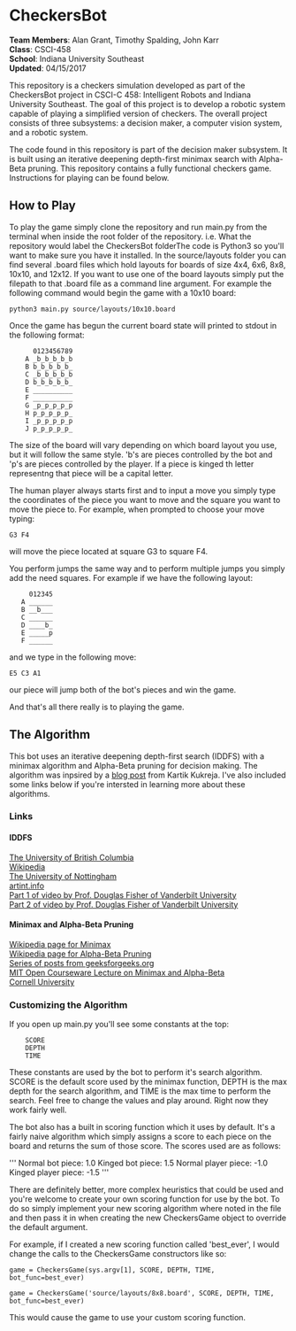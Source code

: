 # CheckersBot
**Team Members**: Alan Grant, Timothy Spalding, John Karr  
**Class**: CSCI-458  
**School**: Indiana University Southeast  
**Updated**: 04/15/2017  

This repository is a checkers simulation developed as part of the CheckersBot 
project in CSCI-C 458: Intelligent Robots and Indiana University Southeast. 
The goal of this project is to develop a robotic system capable of playing 
a simplified version of checkers. The overall project consists of three 
subsystems: a decision maker, a computer vision system, and a robotic system.  

The code found in this repository is part of the decision maker subsystem. It 
is built using an iterative deepening depth-first minimax search with 
Alpha-Beta pruning. This repository contains a fully functional checkers game. 
Instructions for playing can be found below. 

## How to Play

To play the game simply clone the repository and run main.py from the 
terminal when inside the root folder of the repository. i.e. What the 
repository would label the CheckersBot folderThe code is Python3 so you'll 
want to make sure you have it installed. In the source/layouts folder you can 
find several .board files which hold layouts for boards of size 4x4, 6x6, 8x8, 
10x10, and 12x12. If you want to use one of the board layouts simply put the 
filepath to that .board file as a command line argument. For example the 
following command would begin the game with a 10x10 board:

``python3 main.py source/layouts/10x10.board``

Once the game has begun the current board state will printed to stdout in the 
following format:  

``` 
      0123456789
    A _b_b_b_b_b
    B b_b_b_b_b_
    C _b_b_b_b_b
    D b_b_b_b_b_
    E __________
    F __________
    G _p_p_p_p_p
    H p_p_p_p_p_
    I _p_p_p_p_p
    J p_p_p_p_p_
```

The size of the board will vary depending on which board layout you use, but it 
will follow the same style. 'b's are pieces controlled by the bot and 'p's are 
pieces controlled by the player. If a piece is kinged th letter representng 
that piece will be a capital letter.  

The human player always starts first and to input a move you simply type the 
coordinates of the piece you want to move and the square you want to move the 
piece to. For example, when prompted to choose your move typing:  

``G3 F4``

will move the piece located at square G3 to square F4.  

You perform jumps the same way and to perform multiple jumps you simply add 
the need squares. For example if we have the following layout:

``` 
     012345
   A ______
   B __b___
   C ______
   D ____b_
   E _____p
   F ______
```
and we type in the following move:

``E5 C3 A1``

our piece will jump both of the bot's pieces and win the game.   

And that's all there really is to playing the game.  

## The Algorithm

This bot uses an iterative deepening depth-first search (IDDFS) with a minimax 
algorithm and Alpha-Beta pruning for decision making. The algorithm was inpsired by a 
[blog post](https://kartikkukreja.wordpress.com/2015/07/12/creating-a-bot-for-checkers/)
 from Kartik Kukreja. I've also included some links below if you're intersted 
in learning more about these algorithms.   

### Links
#### IDDFS
[The University of British Columbia](https://www.cs.ubc.ca/~hutter/teaching/cpsc322/2-Search6-final.pdf)  
[Wikipedia](https://en.wikipedia.org/wiki/Iterative_deepening_depth-first_search)  
[The University of Nottingham](http://www.cs.nott.ac.uk/~pszbsl/G52APT/slides/09-Iterative-deepening.pdf)  
[artint.info](http://artint.info/html/ArtInt_62.html)  
[Part 1 of video by Prof. Douglas Fisher of Vanderbilt University](https://www.youtube.com/watch?v=7QcoJjSVT38)  
[Part 2 of video by Prof. Douglas Fisher of Vanderbilt University](https://www.youtube.com/watch?v=5MpT0EcOIyM)

#### Minimax and Alpha-Beta Pruning
[Wikipedia page for Minimax](https://en.wikipedia.org/wiki/Minimax)  
[Wikipedia page for Alpha-Beta Pruning](https://en.wikipedia.org/wiki/Alpha%E2%80%93beta_pruning)    
[Series of posts from geeksforgeeks.org](http://www.geeksforgeeks.org/minimax-algorithm-in-game-theory-set-1-introduction/)  
[MIT Open Courseware Lecture on Minimax and Alpha-Beta](https://www.youtube.com/watch?v=STjW3eH0Cik)  
[Cornell University](https://www.cs.cornell.edu/courses/cs312/2002sp/lectures/rec21.htm)



### Customizing the Algorithm
If you open up main.py you'll see some constants at the top:

```
    SCORE
    DEPTH
    TIME
```

These constants are used by the bot to perform it's search algorithm. SCORE 
is the default score used by the minimax function, DEPTH is the max depth for the 
search algorithm, and TIME is the max time to perform the search. Feel free 
to change the values and play around. Right now they work fairly well.  

The bot also has a built in scoring function which it uses by default. It's a 
fairly naive algorithm which simply assigns a score to each piece on the board 
and returns the sum of those score. The scores used are as follows:  


''' Normal bot piece: 1.0
    Kinged bot piece: 1.5
    Normal player piece: -1.0
    Kinged player piece: -1.5
'''  

There are definitely better, more complex heuristics that could be used and 
you're welcome to create your own scoring function for use by the bot. To do 
so simply implement your new scoring algorithm where noted in the file and then 
pass it in when creating the new CheckersGame object to override the default 
argument.  

For example, if I created a new scoring function called 'best_ever', I would 
change the calls to the CheckersGame constructors like so:

``game = CheckersGame(sys.argv[1], SCORE, DEPTH, TIME, bot_func=best_ever)``

``game = CheckersGame('source/layouts/8x8.board', SCORE, DEPTH, TIME, bot_func=best_ever)``

This would cause the game to use your custom scoring function. 

